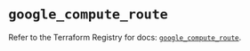 # `google_compute_route`

Refer to the Terraform Registry for docs: [`google_compute_route`](https://registry.terraform.io/providers/hashicorp/google-beta/6.33.0/docs/resources/google_compute_route).

